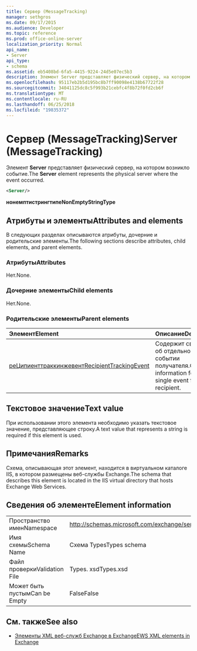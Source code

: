 ```yaml
---
title: Сервер (MessageTracking)
manager: sethgros
ms.date: 09/17/2015
ms.audience: Developer
ms.topic: reference
ms.prod: office-online-server
localization_priority: Normal
api_name:
- Server
api_type:
- schema
ms.assetid: eb5408bd-6fa5-4415-9224-24d5e07ec5b3
description: Элемент Server представляет физический сервер, на котором возникло событие.
ms.openlocfilehash: 95117eb2b5d195bc8b7ff90098e4138b67722f28
ms.sourcegitcommit: 34041125dc8c5f993b21cebfc4f8b72f0fd2cb6f
ms.translationtype: MT
ms.contentlocale: ru-RU
ms.lasthandoff: 06/25/2018
ms.locfileid: "19835372"
---
```

# <a name="server-messagetracking"></a><span data-ttu-id="b7706-103">Сервер (MessageTracking)</span><span class="sxs-lookup"><span data-stu-id="b7706-103">Server (MessageTracking)</span></span>

<span data-ttu-id="b7706-104">Элемент **Server** представляет физический сервер, на котором возникло событие.</span><span class="sxs-lookup"><span data-stu-id="b7706-104">The **Server** element represents the physical server where the event occurred.</span></span> 
  
```XML
<Server/>
```

 <span data-ttu-id="b7706-105">**нонемптистрингтипе**</span><span class="sxs-lookup"><span data-stu-id="b7706-105">**NonEmptyStringType**</span></span>
## <a name="attributes-and-elements"></a><span data-ttu-id="b7706-106">Атрибуты и элементы</span><span class="sxs-lookup"><span data-stu-id="b7706-106">Attributes and elements</span></span>

<span data-ttu-id="b7706-107">В следующих разделах описываются атрибуты, дочерние и родительские элементы.</span><span class="sxs-lookup"><span data-stu-id="b7706-107">The following sections describe attributes, child elements, and parent elements.</span></span>
  
### <a name="attributes"></a><span data-ttu-id="b7706-108">Атрибуты</span><span class="sxs-lookup"><span data-stu-id="b7706-108">Attributes</span></span>

<span data-ttu-id="b7706-109">Нет.</span><span class="sxs-lookup"><span data-stu-id="b7706-109">None.</span></span>
  
### <a name="child-elements"></a><span data-ttu-id="b7706-110">Дочерние элементы</span><span class="sxs-lookup"><span data-stu-id="b7706-110">Child elements</span></span>

<span data-ttu-id="b7706-111">Нет.</span><span class="sxs-lookup"><span data-stu-id="b7706-111">None.</span></span>
  
### <a name="parent-elements"></a><span data-ttu-id="b7706-112">Родительские элементы</span><span class="sxs-lookup"><span data-stu-id="b7706-112">Parent elements</span></span>

|<span data-ttu-id="b7706-113">**Элемент**</span><span class="sxs-lookup"><span data-stu-id="b7706-113">**Element**</span></span>|<span data-ttu-id="b7706-114">**Описание**</span><span class="sxs-lookup"><span data-stu-id="b7706-114">**Description**</span></span>|
|:-----|:-----|
|[<span data-ttu-id="b7706-115">реЦипиенттраккинжевент</span><span class="sxs-lookup"><span data-stu-id="b7706-115">RecipientTrackingEvent</span></span>](recipienttrackingevent.md) <br/> |<span data-ttu-id="b7706-116">Содержит сведения об отдельном событии получателя.</span><span class="sxs-lookup"><span data-stu-id="b7706-116">Contains information for a single event for a recipient.</span></span>  <br/> |
   
## <a name="text-value"></a><span data-ttu-id="b7706-117">Текстовое значение</span><span class="sxs-lookup"><span data-stu-id="b7706-117">Text value</span></span>

<span data-ttu-id="b7706-118">При использовании этого элемента необходимо указать текстовое значение, представляющее строку.</span><span class="sxs-lookup"><span data-stu-id="b7706-118">A text value that represents a string is required if this element is used.</span></span>
  
## <a name="remarks"></a><span data-ttu-id="b7706-119">Примечания</span><span class="sxs-lookup"><span data-stu-id="b7706-119">Remarks</span></span>

<span data-ttu-id="b7706-120">Схема, описывающая этот элемент, находится в виртуальном каталоге IIS, в котором размещены веб-службы Exchange.</span><span class="sxs-lookup"><span data-stu-id="b7706-120">The schema that describes this element is located in the IIS virtual directory that hosts Exchange Web Services.</span></span>
  
## <a name="element-information"></a><span data-ttu-id="b7706-121">Сведения об элементе</span><span class="sxs-lookup"><span data-stu-id="b7706-121">Element information</span></span>

|||
|:-----|:-----|
|<span data-ttu-id="b7706-122">Пространство имен</span><span class="sxs-lookup"><span data-stu-id="b7706-122">Namespace</span></span>  <br/> |http://schemas.microsoft.com/exchange/services/2006/types  <br/> |
|<span data-ttu-id="b7706-123">Имя схемы</span><span class="sxs-lookup"><span data-stu-id="b7706-123">Schema Name</span></span>  <br/> |<span data-ttu-id="b7706-124">Схема Types</span><span class="sxs-lookup"><span data-stu-id="b7706-124">Types schema</span></span>  <br/> |
|<span data-ttu-id="b7706-125">Файл проверки</span><span class="sxs-lookup"><span data-stu-id="b7706-125">Validation File</span></span>  <br/> |<span data-ttu-id="b7706-126">Types. xsd</span><span class="sxs-lookup"><span data-stu-id="b7706-126">Types.xsd</span></span>  <br/> |
|<span data-ttu-id="b7706-127">Может быть пустым</span><span class="sxs-lookup"><span data-stu-id="b7706-127">Can be Empty</span></span>  <br/> |<span data-ttu-id="b7706-128">False</span><span class="sxs-lookup"><span data-stu-id="b7706-128">False</span></span>  <br/> |
   
## <a name="see-also"></a><span data-ttu-id="b7706-129">См. также</span><span class="sxs-lookup"><span data-stu-id="b7706-129">See also</span></span>



- [<span data-ttu-id="b7706-130">Элементы XML веб-служб Exchange в Exchange</span><span class="sxs-lookup"><span data-stu-id="b7706-130">EWS XML elements in Exchange</span></span>](ews-xml-elements-in-exchange.md)

